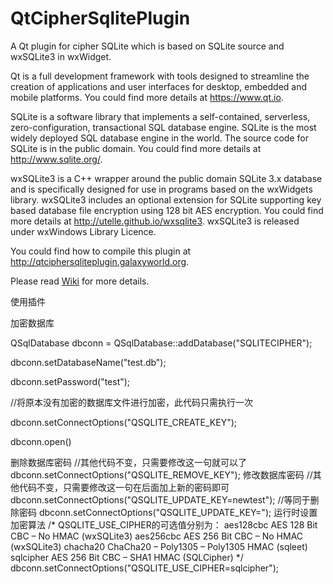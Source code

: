 QtCipherSqlitePlugin
====================

A Qt plugin for cipher SQLite which is based on SQLite source and wxSQLite3 in wxWidget.

Qt is a full development framework with tools designed to streamline the creation of applications and user interfaces for desktop, embedded and mobile platforms. You could find more details at https://www.qt.io.

SQLite is a software library that implements a self-contained, serverless, zero-configuration, transactional SQL database engine. SQLite is the most widely deployed SQL database engine in the world. The source code for SQLite is in the public domain. You could find more details at http://www.sqlite.org/.

wxSQLite3 is a C++ wrapper around the public domain SQLite 3.x database and is specifically designed for use in programs based on the wxWidgets library. wxSQLite3 includes an optional extension for SQLite supporting key based database file encryption using 128 bit AES encryption. You could find more details at http://utelle.github.io/wxsqlite3. wxSQLite3 is released under wxWindows Library Licence.

You could find how to compile this plugin at http://qtciphersqliteplugin.galaxyworld.org.

Please read [Wiki](https://github.com/devbean/QtCipherSqlitePlugin/wiki) for more details.

使用插件

加密数据库

QSqlDatabase dbconn = QSqlDatabase::addDatabase("SQLITECIPHER");

dbconn.setDatabaseName("test.db");

dbconn.setPassword("test");

//将原本没有加密的数据库文件进行加密，此代码只需执行一次

dbconn.setConnectOptions("QSQLITE_CREATE_KEY");

dbconn.open()

删除数据库密码
//其他代码不变，只需要修改这一句就可以了
dbconn.setConnectOptions("QSQLITE_REMOVE_KEY");
修改数据库密码
//其他代码不变，只需要修改这一句在后面加上新的密码即可
dbconn.setConnectOptions("QSQLITE_UPDATE_KEY=newtest");
//等同于删除密码
dbconn.setConnectOptions("QSQLITE_UPDATE_KEY=");
运行时设置加密算法
/*
QSQLITE_USE_CIPHER的可选值分别为：
	aes128cbc		AES 128 Bit CBC – No HMAC (wxSQLite3)
	aes256cbc		AES 256 Bit CBC – No HMAC (wxSQLite3)
	chacha20		ChaCha20 – Poly1305 – Poly1305 HMAC (sqleet)
	sqlcipher		AES 256 Bit CBC – SHA1 HMAC (SQLCipher)
*/
dbconn.setConnectOptions("QSQLITE_USE_CIPHER=sqlcipher");
